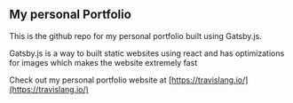 ## My personal Portfolio

This is the github repo for my personal portfolio built using Gatsby.js.  

Gatsby.js is a way to built static websites using react and has optimizations for images which makes the website extremely fast

Check out my personal portfolio website at [https://travislang.io/](https://travislang.io/)
